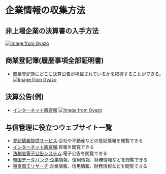 # 企業情報の収集方法  
## 非上場企業の決算書の入手方法  
[![Image from Gyazo](https://i.gyazo.com/feeb7af6d15cdaf0d18c8f0e2cb35e99.png)](https://gyazo.com/feeb7af6d15cdaf0d18c8f0e2cb35e99)
## 商業登記簿(履歴事項全部証明書)  
* 商業登記簿にどこに決算公告が掲載されているかを把握することができる。  
[![Image from Gyazo](https://i.gyazo.com/79dd0ccd542c740a2f12d3afaadb4432.png)](https://gyazo.com/79dd0ccd542c740a2f12d3afaadb4432)
## 決算公告(例)  
* [インターネット版官報](https://kanpou.npb.go.jp/)
[![Image from Gyazo](https://i.gyazo.com/090e17d531b84c092d36d3fe71f383ca.jpg)](https://gyazo.com/090e17d531b84c092d36d3fe71f383ca)
## 与信管理に役立つウェブサイト一覧  
* [登記情報提供サービス](http://www1.touki.or.jp/):会社や不動産などの登記情報を閲覧できる  
* [インターネット版官報](https://kanpou.npb.go.jp/):官報を閲覧できる  
* [法務省電子公告システム](http://e-koukoku.moj.go.jp/):電子公告を閲覧できる  
* [帝国データバンク](http://www.tdb.co.jp/index.html):企業情報、信用情報、財務情報などを閲覧できる  
* [東京商工リサーチ](http://www.tsr-net.co.jp/):企業情報、信用情報、財務情報などを閲覧できる  

